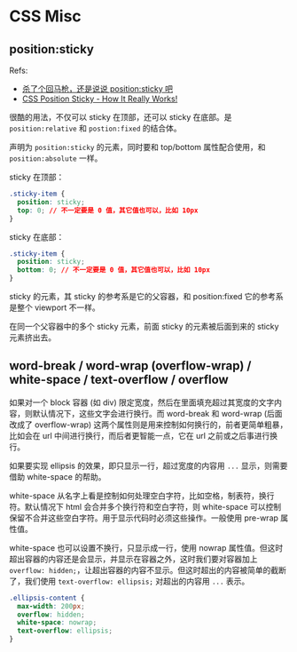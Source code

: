 # CSS Misc

## position:sticky

Refs:

- [杀了个回马枪，还是说说 position:sticky 吧](https://www.zhangxinxu.com/wordpress/2018/12/css-position-sticky/)
- [CSS Position Sticky - How It Really Works!](https://medium.com/@elad/css-position-sticky-how-it-really-works-54cd01dc2d46)

很酷的用法，不仅可以 sticky 在顶部，还可以 sticky 在底部。是 `position:relative` 和 `postion:fixed` 的结合体。

声明为 `position:sticky` 的元素，同时要和 top/bottom 属性配合使用，和 `position:absolute` 一样。

sticky 在顶部：

```css
.sticky-item {
  position: sticky;
  top: 0; // 不一定要是 0 值，其它值也可以，比如 10px
}
```

sticky 在底部：

```css
.sticky-item {
  position: sticky;
  bottom: 0; // 不一定要是 0 值，其它值也可以，比如 10px
}
```

sticky 的元素，其 sticky 的参考系是它的父容器，和 position:fixed 它的参考系是整个 viewport 不一样。

在同一个父容器中的多个 sticky 元素，前面 sticky 的元素被后面到来的 sticky 元素挤出去。

## word-break / word-wrap (overflow-wrap) / white-space / text-overflow / overflow

如果对一个 block 容器 (如 div) 限定宽度，然后在里面填充超过其宽度的文字内容，则默认情况下，这些文字会进行换行。而 word-break 和 word-wrap (后面改成了 overflow-wrap) 这两个属性则是用来控制如何换行的，前者更简单粗暴，比如会在 url 中间进行换行，而后者更智能一点，它在 url 之前或之后事进行换行。

如果要实现 ellipsis 的效果，即只显示一行，超过宽度的内容用 `...` 显示，则需要借助 white-space 的帮助。

white-space 从名字上看是控制如何处理空白字符，比如空格，制表符，换行符。默认情况下 html 会合并多个换行符和空白字符，则 white-space 可以控制保留不合并这些空白字符。用于显示代码时必须这些操作。一般使用 pre-wrap 属性值。

white-space 也可以设置不换行，只显示成一行，使用 nowrap 属性值。但这时超出容器的内容还是会显示，并显示在容器之外，这时我们要对容器加上 `overflow: hidden;`，让超出容器的内容不显示。但这时超出的内容被简单的截断了，我们使用 `text-overflow: ellipsis;` 对超出的内容用 `...` 表示。

```css
.ellipsis-content {
  max-width: 200px;
  overflow: hidden;
  white-space: nowrap;
  text-overflow: ellipsis;
}
```
